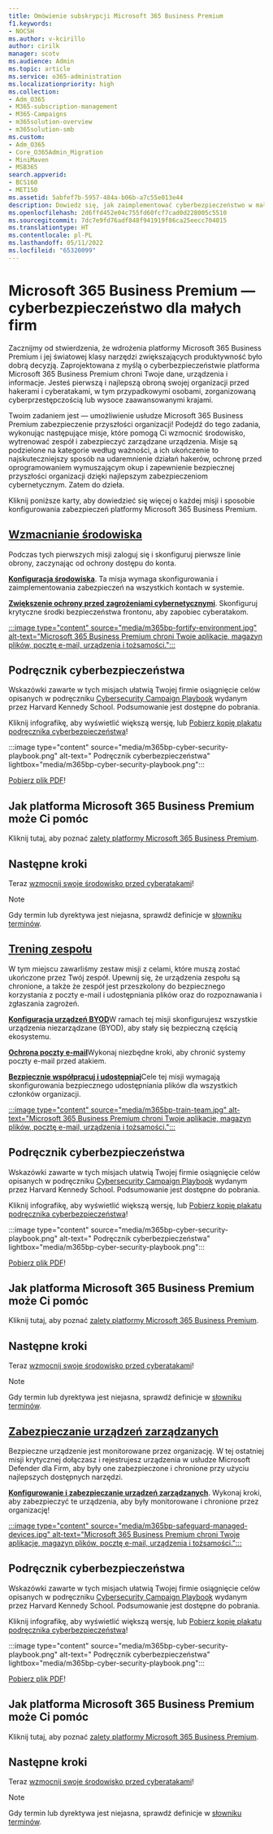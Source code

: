 ```yaml
---
title: Omówienie subskrypcji Microsoft 365 Business Premium
f1.keywords:
- NOCSH
ms.author: v-kcirillo
author: cirilk
manager: scotv
ms.audience: Admin
ms.topic: article
ms.service: o365-administration
ms.localizationpriority: high
ms.collection:
- Adm_O365
- M365-subscription-management
- M365-Campaigns
- m365solution-overview
- m365solution-smb
ms.custom:
- Adm_O365
- Core_O365Admin_Migration
- MiniMaven
- MSB365
search.appverid:
- BCS160
- MET150
ms.assetid: 5abfef7b-5957-484a-b06b-a7c55e013e44
description: Dowiedz się, jak zaimplementować cyberbezpieczeństwo w małych lub średnich firmach przy użyciu platformy Microsoft 365 Business Premium. Możliwości i funkcje cyberbezpieczeństwa są zoptymalizowane pod kątem zapobiegania cyberatakom i naruszeniom zabezpieczeń oraz pomagają chronić dane, urządzenia i informacje za pomocą wysokiej jakości cyberzabezpieczeń.
ms.openlocfilehash: 2d6ffd452e04c755fd60fcf7cad0d228005c5510
ms.sourcegitcommit: 7dc7e9fd76adf848f941919f86ca25eecc704015
ms.translationtype: HT
ms.contentlocale: pl-PL
ms.lasthandoff: 05/11/2022
ms.locfileid: "65320099"
---
```

# <a name="microsoft-365-business-premium-mdash-cybersecurity-for-small-business"></a>Microsoft 365 Business Premium &mdash; cyberbezpieczeństwo dla małych firm

Zacznijmy od stwierdzenia, że wdrożenia platformy Microsoft 365 Business Premium i jej światowej klasy narzędzi zwiększających produktywność było dobrą decyzją. Zaprojektowana z myślą o cyberbezpieczeństwie platforma Microsoft 365 Business Premium chroni Twoje dane, urządzenia i informacje. Jesteś pierwszą i najlepszą obroną swojej organizacji przed hakerami i cyberatakami, w tym przypadkowymi osobami, zorganizowaną cyberprzestępczością lub wysoce zaawansowanymi krajami.

Twoim zadaniem jest &mdash; umożliwienie usłudze Microsoft 365 Business Premium zabezpieczenie przyszłości organizacji! Podejdź do tego zadania, wykonując następujące misje, które pomogą Ci wzmocnić środowisko, wytrenować zespół i zabezpieczyć zarządzane urządzenia. Misje są podzielone na kategorie według ważności, a ich ukończenie to najskuteczniejszy sposób na udaremnienie działań hakerów, ochronę przed oprogramowaniem wymuszającym okup i zapewnienie bezpiecznej przyszłości organizacji dzięki najlepszym zabezpieczeniom cybernetycznym. Zatem do dzieła.

Kliknij poniższe karty, aby dowiedzieć się więcej o każdej misji i sposobie konfigurowania zabezpieczeń platformy Microsoft 365 Business Premium.

## <a name="fortify-your-environment"></a>[**Wzmacnianie środowiska**](#tab/Fortify)

Podczas tych pierwszych misji zaloguj się i skonfiguruj pierwsze linie obrony, zaczynając od ochrony dostępu do konta.

[**Konfiguracja środowiska**](m365bp-setup-overview.md). Ta misja wymaga skonfigurowania i zaimplementowania zabezpieczeń na wszystkich kontach w systemie.

[**Zwiększenie ochrony przed zagrożeniami cybernetycznymi**](m365bp-security-overview.md). Skonfiguruj krytyczne środki bezpieczeństwa frontonu, aby zapobiec cyberatakom.

[:::image type="content" source="media/m365bp-fortify-environment.jpg" alt-text="Microsoft 365 Business Premium chroni Twoje aplikacje, magazyn plików, pocztę e-mail, urządzenia i tożsamości.":::](m365bp-setup-overview.md)

## <a name="cybersecurity-playbook"></a>Podręcznik cyberbezpieczeństwa

Wskazówki zawarte w tych misjach ułatwią Twojej firmie osiągnięcie celów opisanych w podręczniku [Cybersecurity Campaign Playbook](https://go.microsoft.com/fwlink/p/?linkid=2015598) wydanym przez Harvard Kennedy School. Podsumowanie jest dostępne do pobrania.

Kliknij infografikę, aby wyświetlić większą wersję, lub [Pobierz kopię plakatu podręcznika cyberbezpieczeństwa](https://download.microsoft.com/download/9/c/1/9c167271-8209-492e-acc2-38a39d1834c2/m365bp-cybersecurity-playbook.pdf)!

:::image type="content" source="media/m365bp-cyber-security-playbook.png" alt-text=" Podręcznik cyberbezpieczeństwa" lightbox="media/m365bp-cyber-security-playbook.png":::

[Pobierz plik PDF](https://download.microsoft.com/download/9/c/1/9c167271-8209-492e-acc2-38a39d1834c2/m365bp-cybersecurity-playbook.pdf)!

## <a name="how-microsoft-365-business-premium-helps-you"></a>Jak platforma Microsoft 365 Business Premium może Ci pomóc

Kliknij tutaj, aby poznać [zalety platformy Microsoft 365 Business Premium](m365bp-secure-users.md).

## <a name="next-steps"></a>Następne kroki

Teraz [wzmocnij swoje środowisko przed cyberatakami](m365bp-setup-overview.md)!

> [!Note]
> Gdy termin lub dyrektywa jest niejasna, sprawdź definicje w [słowniku terminów](m365bp-glossary.md).

## <a name="train-your-team"></a>[**Trening zespołu**](#tab/Train)

W tym miejscu zawarliśmy zestaw misji z celami, które muszą zostać ukończone przez Twój zespół. Upewnij się, że urządzenia zespołu są chronione, a także że zespół jest przeszkolony do bezpiecznego korzystania z poczty e-mail i udostępniania plików oraz do rozpoznawania i zgłaszania zagrożeń.

[**Konfiguracja urządzeń BYOD**](m365bp-protect-pcs-macs.md)W ramach tej misji skonfigurujesz wszystkie urządzenia niezarządzane (BYOD), aby stały się bezpieczną częścią ekosystemu.

[**Ochrona poczty e-mail**](m365bp-protect-email-overview.md)Wykonaj niezbędne kroki, aby chronić systemy poczty e-mail przed atakiem.

[**Bezpiecznie współpracuj i udostępniaj**](m365bp-collaborate-share-securely.md)Cele tej misji wymagają skonfigurowania bezpiecznego udostępniania plików dla wszystkich członków organizacji.

[:::image type="content" source="media/m365bp-train-team.jpg" alt-text="Microsoft 365 Business Premium chroni Twoje aplikacje, magazyn plików, pocztę e-mail, urządzenia i tożsamości.":::](m365bp-devices-overview.md)

## <a name="cybersecurity-playbook"></a>Podręcznik cyberbezpieczeństwa

Wskazówki zawarte w tych misjach ułatwią Twojej firmie osiągnięcie celów opisanych w podręczniku [Cybersecurity Campaign Playbook](https://go.microsoft.com/fwlink/p/?linkid=2015598) wydanym przez Harvard Kennedy School. Podsumowanie jest dostępne do pobrania.

Kliknij infografikę, aby wyświetlić większą wersję, lub [Pobierz kopię plakatu podręcznika cyberbezpieczeństwa](https://download.microsoft.com/download/9/c/1/9c167271-8209-492e-acc2-38a39d1834c2/m365bp-cybersecurity-playbook.pdf)!

:::image type="content" source="media/m365bp-cyber-security-playbook.png" alt-text=" Podręcznik cyberbezpieczeństwa" lightbox="media/m365bp-cyber-security-playbook.png":::

[Pobierz plik PDF](https://download.microsoft.com/download/9/c/1/9c167271-8209-492e-acc2-38a39d1834c2/m365bp-cybersecurity-playbook.pdf)!

## <a name="how-microsoft-365-business-premium-helps-you"></a>Jak platforma Microsoft 365 Business Premium może Ci pomóc

Kliknij tutaj, aby poznać [zalety platformy Microsoft 365 Business Premium](m365bp-secure-users.md).

## <a name="next-steps"></a>Następne kroki

Teraz [wzmocnij swoje środowisko przed cyberatakami](m365bp-setup-overview.md)!

> [!Note]
> Gdy termin lub dyrektywa jest niejasna, sprawdź definicje w [słowniku terminów](m365bp-glossary.md).

## <a name="safeguard-managed-devices"></a>[**Zabezpieczanie urządzeń zarządzanych**](#tab/Safeguard)

Bezpieczne urządzenie jest monitorowane przez organizację. W tej ostatniej misji krytycznej dołączasz i rejestrujesz urządzenia w usłudze Microsoft Defender dla Firm, aby były one zabezpieczone i chronione przy użyciu najlepszych dostępnych narzędzi.

[**Konfigurowanie i zabezpieczanie urządzeń zarządzanych**](m365bp-protect-devices.md). Wykonaj kroki, aby zabezpieczyć te urządzenia, aby były monitorowane i chronione przez organizację!

[:::image type="content" source="media/m365bp-safeguard-managed-devices.jpg" alt-text="Microsoft 365 Business Premium chroni Twoje aplikacje, magazyn plików, pocztę e-mail, urządzenia i tożsamości.":::](m365bp-protect-devices.md)

## <a name="cybersecurity-playbook"></a>Podręcznik cyberbezpieczeństwa

Wskazówki zawarte w tych misjach ułatwią Twojej firmie osiągnięcie celów opisanych w podręczniku [Cybersecurity Campaign Playbook](https://go.microsoft.com/fwlink/p/?linkid=2015598) wydanym przez Harvard Kennedy School. Podsumowanie jest dostępne do pobrania.

Kliknij infografikę, aby wyświetlić większą wersję, lub [Pobierz kopię plakatu podręcznika cyberbezpieczeństwa](https://download.microsoft.com/download/9/c/1/9c167271-8209-492e-acc2-38a39d1834c2/m365bp-cybersecurity-playbook.pdf)!

:::image type="content" source="media/m365bp-cyber-security-playbook.png" alt-text=" Podręcznik cyberbezpieczeństwa" lightbox="media/m365bp-cyber-security-playbook.png":::

[Pobierz plik PDF](https://download.microsoft.com/download/9/c/1/9c167271-8209-492e-acc2-38a39d1834c2/m365bp-cybersecurity-playbook.pdf)!

## <a name="how-microsoft-365-business-premium-helps-you"></a>Jak platforma Microsoft 365 Business Premium może Ci pomóc

Kliknij tutaj, aby poznać [zalety platformy Microsoft 365 Business Premium](m365bp-secure-users.md).

## <a name="next-steps"></a>Następne kroki

Teraz [wzmocnij swoje środowisko przed cyberatakami](m365bp-setup-overview.md)!

> [!Note]
> Gdy termin lub dyrektywa jest niejasna, sprawdź definicje w [słowniku terminów](m365bp-glossary.md).
